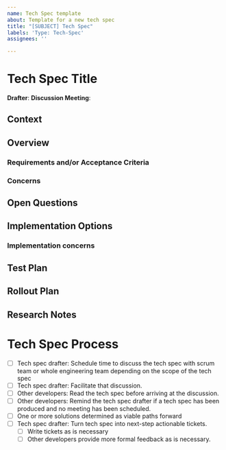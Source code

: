 ```yaml
---
name: Tech Spec template
about: Template for a new tech spec
title: "[SUBJECT] Tech Spec"
labels: 'Type: Tech-Spec'
assignees: ''

---
```


# Tech Spec Title
**Drafter**: <!-- Your name -->
**Discussion Meeting**: <!-- Date to discussion the spec as a team; send calendar invite! -->

<!-- Tech specs are a lightweight format for documenting technical research and decision making. The headings below are guidelines, not rules, so modify your copy as you see fit. Especially large tech specs may require more headings and subheadings for example. Be rigorous in your research and planning, but balance that with forward progress - if something is uncertain, document that appropriately and move on if you can. Getting feedback early from team mates during tech spec writing can be helpful too.
Tech specs are considered 'done' when key stakeholders / leads have reviewed and approved the approach. -->

## Context
<!-- Why are you creating this tech spec?

What information helps readers understand the rest of this tech spec?

Who are the stakeholders? -->

## Overview
<!-- A brief summary of research, findings, and recommendations. -->

### Requirements and/or Acceptance Criteria
<!-- What requirements are being addressed? What acceptance criteria should be fulfilled by the solution? -->

### Concerns
<!-- Concerns about potential solutions. Explicitly state if they should be addressed in the chosen solution. -->

## Open Questions
<!-- Sometimes we're missing information needed to fully spec work.
What is missing? Who can answer these questions, and how might it affect the recommendation? -->

## Implementation Options
<!--
Consider multiple implementation paths.
What are their recommended action items?
These may change as feedback is given, but after the tech spec is approved these should be written as fully defined/pointed github issues.
Is the work sufficiently defined such that someone else could pick it up?
Is the work parallelizable?
What new API endpoints, database fields / tables / models need to be defined?
How will we safely ship this work? Are there migrations, external dependencies that need to be notified, documentation changes, etc? -->

### Implementation concerns
<!-- List implementation-specific concerns about each option. -->

## Test Plan
<!-- How do we validate this work? What types of testing is required? -->

## Rollout Plan
<!-- Is there a phased rollout? What needs to be done to mitigate rollout risks? -->

## Research Notes
<!-- Add any accrued research, links to relevant meeting notes, and sources of truth. This is also a good place to document any history to the recommended implementation - if feedback has changed the final approach, leave a note about it here -->

# Tech Spec Process
- [ ] Tech spec drafter: Schedule time to discuss the tech spec with scrum team or whole engineering team depending on the scope of the tech spec
- [ ] Tech spec drafter: Facilitate that discussion.
- [ ] Other developers: Read the tech spec before arriving at the discussion.
- [ ] Other developers: Remind the tech spec drafter if a tech spec has been produced and no meeting has been scheduled.
- [ ] One or more solutions determined as viable paths forward
- [ ] Tech spec drafter: Turn tech spec into next-step actionable tickets.
  - [ ] Write tickets as is necessary
  - [ ] Other developers provide more formal feedback as is necessary.

